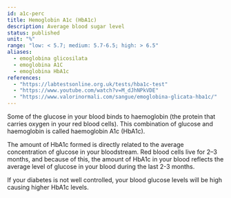 ```yaml
---
id: a1c-perc
title: Hemoglobin A1c (HbA1c)
description: Average blood sugar level
status: published
unit: "%"
range: "low: < 5.7; medium: 5.7-6.5; high: > 6.5"
aliases:
  - emoglobina glicosilata
  - emoglobina A1C
  - emoglobina HbA1c
references:
  - "https://labtestsonline.org.uk/tests/hba1c-test"
  - "https://www.youtube.com/watch?v=M_dJhNPkVDE"
  - "https://www.valorinormali.com/sangue/emoglobina-glicata-hba1c/"
---
```


Some of the glucose in your blood binds to haemoglobin (the protein that carries oxygen in your red blood cells). This combination of glucose and haemoglobin is called haemoglobin A1c (HbA1c).

The amount of HbA1c formed is directly related to the average concentration of glucose in your bloodstream. Red blood cells live for 2–3 months, and because of this, the amount of HbA1c in your blood reflects the average level of glucose in your blood during the last 2-3 months.

If your diabetes is not well controlled, your blood glucose levels will be high causing higher HbA1c levels.
